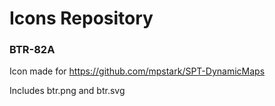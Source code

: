 # Icons Repository

### BTR-82A
Icon made for https://github.com/mpstark/SPT-DynamicMaps

Includes btr.png and btr.svg
